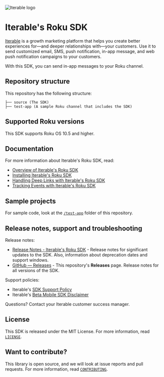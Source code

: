 ![Iterable logo](https://raw.githubusercontent.com/Iterable/swift-sdk/master/images/Iterable-Logo.png "Iterable Logo")

# Iterable's Roku SDK

[Iterable](https://www.iterable.com) is a growth marketing platform that helps
you create better experiences for—and deeper relationships with—your customers.
Use it to send customized email, SMS, push notification, in-app message, and
web push notification campaigns to your customers.

With this SDK, you can send in-app messages to your Roku channel.

## Repository structure

This repository has the following structure:

```
├── source (The SDK)
├── test-app (A sample Roku channel that includes the SDK)
```

## Supported Roku versions

This SDK supports Roku OS 10.5 and higher.

## Documentation

For more information about Iterable's Roku SDK, read:

- [Overview of Iterable's Roku SDK](https://support.iterable.com/hc/articles/12862373094804)
- [Installing Iterable's Roku SDK](https://support.iterable.com/hc/articles/12862317834004)
- [Handling Deep Links with Iterable's Roku SDK](https://support.iterable.com/hc/articles/12862295581972)
- [Tracking Events with Iterable's Roku SDK](https://support.iterable.com/hc/articles/12862361352596)

## Sample projects

For sample code, look at the [`/test-app`](https://github.com/Iterable/iterable-roku-sdk/tree/main/test-app) 
folder of this repository.

## Release notes, support and troubleshooting

Release notes:

- [Release Notes - Iterable's Roku SDK](https://support.iterable.com/hc/articles/12862317834004) -
  Release notes for significant updates to the SDK. Also, information about 
  deprecation dates and support windows.
- [GitHub — Releases](https://github.com/Iterable/iterable-roku-sdk/releases) -
  This repository's **Releases** page. Release notes for all versions of the SDK.

Support policies:

- Iterable's [SDK Support Policy](https://support.iterable.com/hc/articles/360046136171)
- Iterable's [Beta Mobile SDK Disclaimer](https://support.iterable.com/hc/articles/360034753412)

Questions? Contact your Iterable customer success manager.

## License

This SDK is released under the MIT License. For more information, read 
[`LICENSE`](https://github.com/Iterable/swift-sdk/blob/master/LICENSE.md).

## Want to contribute?

This library is open source, and we will look at issue reports and pull requests.
For more information, read [`CONTRIBUTING`](CONTRIBUTING.md).
